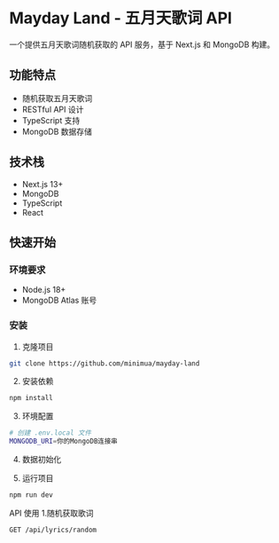 # Mayday Land - 五月天歌词 API

一个提供五月天歌词随机获取的 API 服务，基于 Next.js 和 MongoDB 构建。

## 功能特点

- 随机获取五月天歌词
- RESTful API 设计
- TypeScript 支持
- MongoDB 数据存储

## 技术栈

- Next.js 13+
- MongoDB
- TypeScript
- React

## 快速开始

### 环境要求

- Node.js 18+
- MongoDB Atlas 账号

### 安装

1. 克隆项目
```bash
git clone https://github.com/minimua/mayday-land
```
2. 安装依赖
```bash 
npm install
```
3. 环境配置
``` bash
# 创建 .env.local 文件
MONGODB_URI=你的MongoDB连接串
```
4. 数据初始化
  
5. 运行项目
```bash
npm run dev
```
API 使用
1.随机获取歌词

``` bash
GET /api/lyrics/random
```

